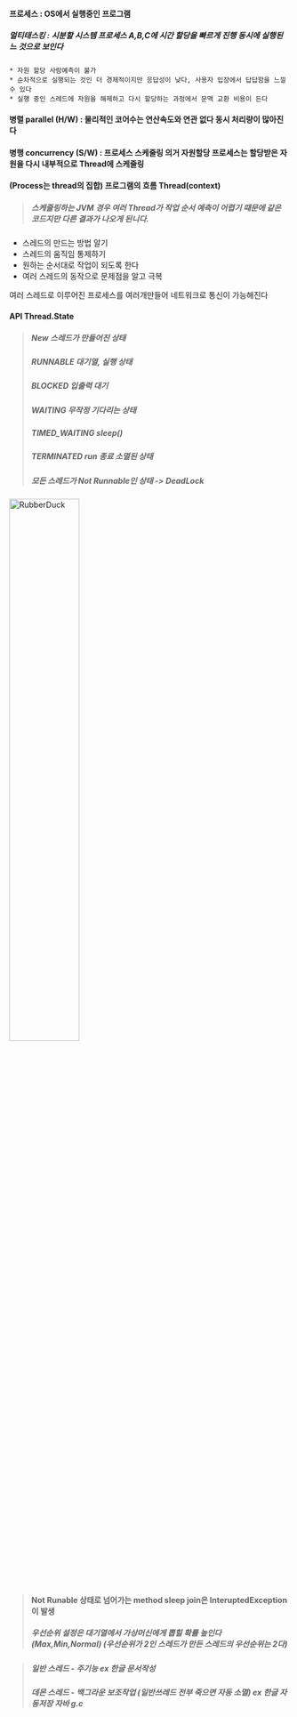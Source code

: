 
#### 프로세스 : OS에서 실행중인 프로그램
##### 멀티태스킹 : 시분할 시스템 프로세스  A,B,C에 시간 할당을 빠르게 진행 동시에 실행된느 것으로 보인다
    * 자원 할당 사람예측이 불가  
    * 순차적으로 실행되는 것인 더 경제적이지만 응답성이 낮다, 사용자 입장에서 답답함을 느낄 수 있다  
    * 실행 중인 스레드에 자원을 해제하고 다시 할당하는 과정에서 문맥 교환 비용이 든다
#### 병렬 parallel (H/W) : 물리적인 코어수는 연산속도와 연관 없다 동시 처리량이 많아진다
#### 병행 concurrency (S/W) : 프로세스 스케줄링 의거 자원할당 프로세스는 할당받은 자원을 다시 내부적으로 **Thread**에 스케줄링
#### (Process는 thread의 집합) 프로그램의 흐름 Thread(context)
> ##### 스케줄링하는 JVM 경우 여러 Thread가 작업 순서 예측이 어렵기 때문에 같은 코드지만 다른 결과가 나오게 된니다.

* 스레드의 만드는 방법 알기
* 스레드의 움직임 통제하기
* 원하는 순서대로 작업이 되도록 한다
* 여러 스레드의 동작으로 문제점을 알고 극복

여러 스레드로 이루어진 프로세스를 여러개만들어 네트워크로 통신이 가능해진다
#### API Thread.State
> ##### New 스레드가 만들어진 상태  
> ##### RUNNABLE 대기열, 실행 상태  
> ##### BLOCKED 입출력 대기  
> ##### WAITING 무작정 기다리는 상태  
> ##### TIMED_WAITING sleep()  
> ##### TERMINATED run 종료 소멸된 상태
> ##### 모든 스레드가 Not Runnable인 상태 -> DeadLock
<img src="https://postfiles.pstatic.net/MjAyMjA2MjJfMzAw/MDAxNjU1ODc2NTM2NjE3.xMqVOHllS6tQptCp-XHK-9Yh-3rdptWqNs0dgFiR81Yg.mIC18CDqmcSDplu8spF54f6V1ttKyxlLxftBQI-rqZkg.PNG.forget980/image.png?type=w580" width="50%" height="50%" title="px(픽셀) 크기 설정" alt="RubberDuck"></img>
> #### Not Runable 상태로 넘어가는 method sleep join은 InteruptedException이 발생
> ##### 우선순위 설정은 대기열에서 가상머신에게 뽑힐 확률 높인다 (Max,Min,Normal) (우선순위가 2인 스레드가 만든 스레드의 우선순위는 2다)

> ##### **일반 스레드** - 주기능 ex 한글 문서작성  
> ##### **데몬 스레드** - 백그라운 보조작업 (일반쓰레드 전부 죽으면 자동 소멸) ex 한글 자동저장 자바 g.c
